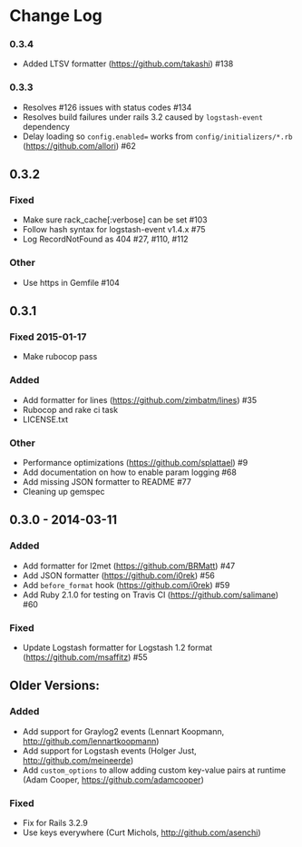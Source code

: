 # Change Log

### 0.3.4

* Added LTSV formatter (<https://github.com/takashi>) #138

### 0.3.3

* Resolves #126 issues with status codes #134
* Resolves build failures under rails 3.2 caused by `logstash-event` dependency
* Delay loading so `config.enabled=` works from `config/initializers/*.rb` (<https://github.com/allori>) #62

## 0.3.2

### Fixed
* Make sure rack_cache[:verbose] can be set #103
* Follow hash syntax for logstash-event v1.4.x #75
* Log RecordNotFound as 404 #27, #110, #112

### Other
* Use https in Gemfile #104

## 0.3.1

### Fixed 2015-01-17

* Make rubocop pass

### Added

* Add formatter for lines (<https://github.com/zimbatm/lines>) #35
* Rubocop and rake ci task
* LICENSE.txt

### Other

* Performance optimizations (<https://github.com/splattael>) #9
* Add documentation on how to enable param logging #68
* Add missing JSON formatter to README #77
* Cleaning up gemspec

## 0.3.0 - 2014-03-11

### Added
* Add formatter for l2met (<https://github.com/BRMatt>) #47
* Add JSON formatter (<https://github.com/i0rek>) #56
* Add `before_format` hook (<https://github.com/i0rek>) #59
* Add Ruby 2.1.0 for testing on Travis CI (<https://github.com/salimane>) #60

### Fixed
* Update Logstash formatter for Logstash 1.2 format (<https://github.com/msaffitz>) #55



## Older Versions:

### Added
* Add support for Graylog2 events (Lennart Koopmann, http://github.com/lennartkoopmann)
* Add support for Logstash events (Holger Just, http://github.com/meineerde)
* Add `custom_options` to allow adding custom key-value pairs at runtime (Adam Cooper, https://github.com/adamcooper)

### Fixed
* Fix for Rails 3.2.9
* Use keys everywhere (Curt Michols, http://github.com/asenchi)
